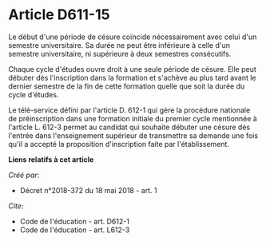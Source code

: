 # Article D611-15

Le début d'une période de césure coïncide nécessairement avec celui d'un semestre universitaire. Sa durée ne peut être
inférieure à celle d'un semestre universitaire, ni supérieure à deux semestres consécutifs. 

Chaque cycle d'études ouvre droit à une seule période de césure. Elle peut débuter dès l'inscription dans la formation et
s'achève au plus tard avant le dernier semestre de la fin de cette formation quelle que soit la durée du cycle d'études. 

Le télé-service défini par l'article D. 612-1 qui gère la procédure nationale de préinscription dans une formation initiale
du premier cycle mentionnée à l'article L. 612-3 permet au candidat qui souhaite débuter une césure dès l'entrée dans
l'enseignement supérieur de transmettre sa demande une fois qu'il a accepté la proposition d'inscription faite par
l'établissement.

**Liens relatifs à cet article**

_Créé par_:

  - Décret n°2018-372 du 18 mai 2018 - art. 1

_Cite_:

  - Code de l'éducation - art. D612-1
  - Code de l'éducation - art. L612-3
